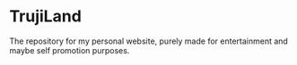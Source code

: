 # TrujiLand
The repository for my personal website, purely made for entertainment and maybe self promotion purposes.
